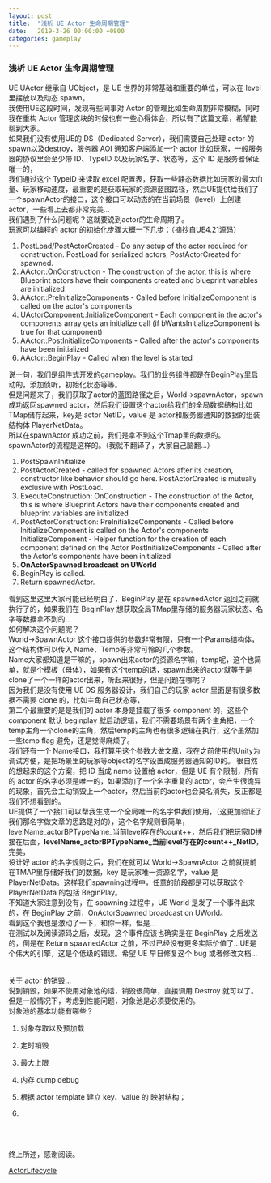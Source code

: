 ```yaml
---
layout: post
title:  "浅析 UE Actor 生命周期管理"
date:   2019-3-26 00:00:00 +0800
categories: gameplay
---
```


### 浅析 UE Actor 生命周期管理
UE UActor 继承自 UObject，是 UE 世界的非常基础和重要的单位，可以在 level 里摆放以及动态 spawn。<br>
我使用UE这段时间，发现有些同事对 Actor 的管理比如生命周期非常模糊，同时我在重构 Actor 管理这块的时候也有一些心得体会，所以有了这篇文章，希望能帮到大家。<br>
如果我们没有使用UE的 DS（Dedicated Server），我们需要自己处理 actor 的 spawn以及destroy，服务器 AOI 通知客户端添加一个 actor 比如玩家，一般服务器的协议里会至少带 ID、TypeID 以及玩家名字、状态等，这个 ID 是服务器保证唯一的，<br>
我们通过这个 TypeID 来读取 excel 配置表，获取一些静态数据比如玩家的最大血量、玩家移动速度，最重要的是获取玩家的资源蓝图路径，然后UE提供给我们了一个spawnActor的接口，这个接口可以动态的在当前场景（level）上创建 actor，一些看上去都非常完美...<br>
我们遇到了什么问题呢？这就要说到actor的生命周期了。<br>
玩家可以编程的 actor 的初始化步骤大概一下几步：（摘抄自UE4.21源码）<br>
1. PostLoad/PostActorCreated - Do any setup of the actor required for construction. PostLoad for serialized actors, PostActorCreated for spawned.  
2. AActor::OnConstruction - The construction of the actor, this is where Blueprint actors have their components created and blueprint variables are initialized
3. AActor::PreInitializeComponents - Called before InitializeComponent is called on the actor's components
4. UActorComponent::InitializeComponent - Each component in the actor's components array gets an initialize call (if bWantsInitializeComponent is true for that component)
5. AActor::PostInitializeComponents - Called after the actor's components have been initialized
6. AActor::BeginPlay - Called when the level is started

说一句，我们是组件式开发的gameplay。我们的业务组件都是在BeginPlay里启动的，添加侦听，初始化状态等等。<br>
但是问题来了，我们获取了actor的蓝图路径之后，World->spawnActor，spawn成功返回spawned actor，然后我们设置这个actor给我们的全局数据结构比如TMap储存起来，key是 actor NetID，value 是 actor和服务器通知的数据的组装结构体 PlayerNetData。<br>
所以在spawnActor 成功之前，我们是拿不到这个Tmap里的数据的。<br>
spawnActor的流程是这样的。（我就不翻译了，大家自己脑翻...）<br>

1. PostSpawnInitialize
2. PostActorCreated - called for spawned Actors after its creation, constructor like behavior should go here. PostActorCreated is mutually exclusive with PostLoad.
3. ExecuteConstruction:
OnConstruction - The construction of the Actor, this is where Blueprint Actors have their components created and blueprint variables are initialized
4. PostActorConstruction:
PreInitializeComponents - Called before InitializeComponent is called on the Actor's components
InitializeComponent - Helper function for the creation of each component defined on the Actor
PostInitializeComponents - Called after the Actor's components have been initialized
5. **OnActorSpawned broadcast on UWorld**
6. BeginPlay is called.
7. Return spawnedActor.

看到这里这里大家可能已经明白了，BeginPlay 是在 spawnedActor 返回之前就执行了的，如果我们在 BeginPlay 想获取全局TMap里存储的服务器玩家状态、名字等数据拿不到的...<br>
如何解决这个问题呢？<br>
World->SpawnActor 这个接口提供的参数非常有限，只有一个Params结构体，<br>
这个结构体可以传入 Name、Temp等非常可怜的几个参数。<br>
Name大家都知道是干嘛的，spawn出来actor的资源名字嘛，temp呢，这个也简单，就是个模板（母体），如果有这个temp的话，spawn出来的actor就等于是clone了一个一样的actor出来，听起来很好，但是问题在哪呢？<br>
因为我们是没有使用 UE DS 服务器设计，我们自己的玩家 actor 里面是有很多数据不需要 clone 的，比如主角自己状态等，<br>
第二个最重要的是是我们的 actor 本身是挂载了很多 component 的，这些个 component 默认 beginplay 就启动逻辑，我们不需要场景有两个主角把，一个temp主角一个clone的主角，然后temp的主角也有很多逻辑在执行，这个虽然加一些temp flag 避免，还是觉得麻烦了。<br>
我们还有一个 Name接口，我打算用这个参数大做文章，我在之前使用的Unity为调试方便，是把场景里的玩家等object的名字设置成服务器通知的ID的。
很自然的想起来的这个方案，把 ID 当成 name 设置给 actor，但是 UE 有个限制，所有的 actor 的名字必须是唯一的，如果添加了一个名字重复的 actor，会产生很诡异的现象，首先会主动销毁上一个actor，然后当前的actor也会莫名消失，反正都是我们不想看到的。<br>
UE提供了一个接口可以帮我生成一个全局唯一的名字供我们使用，（这更加验证了我们那名字做文章的思路是对的），这个名字规则很简单，levelName_actorBPTypeName_当前level存在的count++，然后我们把玩家ID拼接在后面，**levelName_actorBPTypeName_当前level存在的count++_NetID**，完美，<br>
设计好 actor 的名字规则之后，我们在就可以 World->SpawnActor 之前就提前在TMAP里存储好我们的数据，key 是玩家唯一资源名字，value 是 PlayerNetData。这样我们spawning过程中，任意的阶段都是可以获取这个 PlayerNetData 的包括 BeginPlay。<br>
不知道大家注意到没有，在 spawning 过程中，UE World 是发了一个事件出来的，在 BeginPlay 之前，OnActorSpawned broadcast on UWorld。<br>
看到这个我也是激动了一下，和你一样，但是...<br>
在测试以及阅读源码之后，发现，这个事件应该也确实是在 BeginPlay 之后发送的，倒是在 Return spawnedActor 之前，不过已经没有更多实际价值了...UE是个伟大的引擎，这是个低级的错误。希望 UE 早日修复这个 bug 或者修改文档...<br>
<br>
<br>
关于 actor 的销毁...<br>
说到销毁，如果不使用对象池的话，销毁很简单，直接调用 Destroy 就可以了。但是一般情况下，考虑到性能问题，对象池是必须要使用的。<br>
对象池的基本功能有哪些？

1. 对象存取以及预加载
2. 定时销毁
3. 最大上限
4. 内存 dump debug


1. 根据 actor template 建立 key、value 的 映射结构；
2. 
<br>
<br>

终上所述，感谢阅读。<br>

[ActorLifecycle](https://docs.unrealengine.com/en-us/Programming/UnrealArchitecture/Actors/ActorLifecycle)<br>

